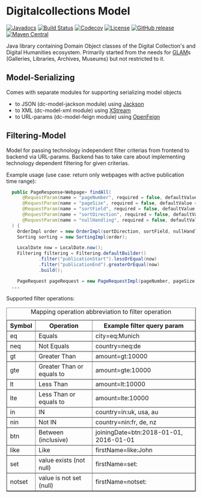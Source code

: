 # Digitalcollections Model

[![Javadocs](https://javadoc.io/badge/de.digitalcollections.model/dc-model-parent.svg)](https://javadoc.io/doc/de.digitalcollections.model/dc-model-parent)
[![Build Status](https://img.shields.io/travis/dbmdz/digitalcollections-model/master.svg)](https://travis-ci.org/dbmdz/digitalcollections-model)
[![Codecov](https://img.shields.io/codecov/c/github/dbmdz/digitalcollections-model/master.svg)](https://codecov.io/gh/dbmdz/digitalcollections-model)
[![License](https://img.shields.io/github/license/dbmdz/digitalcollections-model.svg)](LICENSE)
[![GitHub release](https://img.shields.io/github/release/dbmdz/digitalcollections-model.svg)](https://github.com/dbmdz/digitalcollections-model/releases)
[![Maven Central](https://img.shields.io/maven-central/v/de.digitalcollections.model/dc-model-parent.svg)](https://search.maven.org/search?q=a:dc-model-parent)

Java library containing Domain Object classes of the Digital Collection's and Digital Humanities ecosystem.
Primarily started from the needs for [GLAM](https://en.wikipedia.org/wiki/GLAM_%28industry_sector%29)s (Galleries, Libraries, Archives, Museums) but not restricted to it.

## Model-Serializing

Comes with separate modules for supporting serializing model objects

- to JSON (dc-model-jackson module) using [Jackson](https://github.com/FasterXML/jackson)
- to XML (dc-model-xml module) using [XStream](https://x-stream.github.io/)
- to URL-params (dc-model-feign module) using [OpenFeign](https://github.com/OpenFeign/feign)

## Filtering-Model

Model for passing technology independent filter criterias from frontend to backend via URL-params.
Backend has to take care about implementing technology dependent filtering for given criterias.

Example usage (use case: return only webpages with active publication time range):

```java
  public PageResponse<Webpage> findAll(
      @RequestParam(name = "pageNumber", required = false, defaultValue = "0") int pageNumber,
      @RequestParam(name = "pageSize", required = false, defaultValue = "5") int pageSize,
      @RequestParam(name = "sortField", required = false, defaultValue = "uuid") String sortField,
      @RequestParam(name = "sortDirection", required = false, defaultValue = "ASC") Direction sortDirection,
      @RequestParam(name = "nullHandling", required = false, defaultValue = "NATIVE") NullHandling nullHandling
  ) {
    OrderImpl order = new OrderImpl(sortDirection, sortField, nullHandling);
    Sorting sorting = new SortingImpl(order);

    LocalDate now = LocalDate.now();
    Filtering filtering = Filtering.defaultBuilder()
            .filter("publicationStart").lessOrEqual(now)
            .filter("publicationEnd").greaterOrEqual(now)
            .build();

    PageRequest pageRequest = new PageRequestImpl(pageNumber, pageSize, sorting, filtering);
  ...
```

Supported filter operations:

<table border="1">
  <caption>Mapping operation abbreviation to filter operation</caption>
  <tr><th>Symbol</th><th>Operation</th><th>Example filter query param</th></tr>
  <tr><td>eq       </td><td> Equals                     </td><td>city=eq:Munich	         </td></tr>
  <tr><td>neq      </td><td> Not Equals                 </td><td>country=neq:de          </td></tr>
  <tr><td>gt       </td><td> Greater Than               </td><td>amount=gt:10000         </td></tr>
  <tr><td>gte      </td><td> Greater Than or equals to  </td><td>amount=gte:10000        </td></tr>
  <tr><td>lt       </td><td> Less Than                  </td><td>amount=lt:10000         </td></tr>
  <tr><td>lte      </td><td> Less Than or equals to     </td><td>amount=lte:10000        </td></tr>
  <tr><td>in       </td><td> IN                         </td><td>country=in:uk, usa, au  </td></tr>
  <tr><td>nin      </td><td> Not IN                     </td><td>country=nin:fr, de, nz  </td></tr>
  <tr><td>btn      </td><td> Between (inclusive)        </td><td>joiningDate=btn:2018-01-01, 2016-01-01</td></tr>
  <tr><td>like     </td><td> Like                       </td><td>firstName=like:John     </td></tr>
  <tr><td>set      </td><td> value exists (not null)    </td><td>firstName=set:          </td></tr>
  <tr><td>notset   </td><td> value is not set (null)    </td><td>firstName=notset:       </td></tr>
</table>